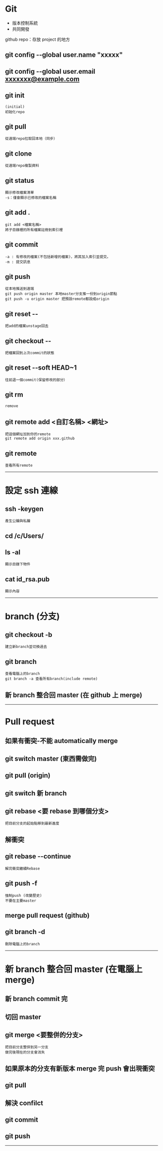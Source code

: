 # Git

- 版本控制系統
- 共同開發

github repo：存放 project 的地方

## git config --global user.name "xxxxx"

## git config --global user.email xxxxxxx@example.com

## git init

    (initial)
    初始化repo

## git pull

    從遠端repo拉取回本地（同步）

## git clone

    從遠端repo複製資料

## git status

    顯示修改檔案清單
    -s：僅會顯示已修改的檔案名稱

## git add .

    git add <檔案名稱>
    將子目錄裡的所有檔案註冊到索引裡

## git commit

    -a : 有修改的檔案(不包括新增的檔案)，將其加入索引並提交。
    -m : 提交訊息

## git push

    從本地推送到遠端
    git push origin master 本地master分支推一份到origin節點
    git push -u origin master 把預設remote都設成origin

## git reset -- <file name>

    把add的檔案unstage回去

## git checkout -- <file>

    把檔案回到上次commit的狀態

## git reset --soft HEAD~1

    往前退一個commit(保留修改的部分）

## git rm

    remove

## git remote add <自訂名稱> <網址>

    把這個網址加到你的remote
    git remote add origin xxx.github

## git remote

    查看所有remote

---

# 設定 ssh 連線

## ssh -keygen

    產生公鑰與私鑰

## cd /c/Users/

## ls -al

    顯示目錄下物件

## cat id_rsa.pub

    顯示內容

---

# branch (分支)

## git checkout -b <branch name>

    建立新branch並切換過去

## git branch

    查看電腦上的branch
    git branch -a 查看所有branch(include remote)

## 新 branch 整合回 master (在 github 上 merge)

---

# Pull request

## 如果有衝突-不能 automatically merge

## git switch master (東西需做完)

## git pull (origin)

## git switch 新 branch

## git rebase <要 rebase 到哪個分支>

    把目前分支的起始點移到最新進度

## 解衝突

## git rebase --continue

    解完衝突繼續Rebase

## git push -f

    強制push (改變歷史)
    不要在主要master

## merge pull request (github)

## git branch -d <branch name>

    刪除電腦上的branch

---

# 新 branch 整合回 master (在電腦上 merge)

## 新 branch commit 完

## 切回 master

## git merge <要整併的分支>

    把目前分支整併到另一分支
    做完後現在的分支會消失

## 如果原本的分支有新版本 merge 完 push 會出現衝突

## git pull

## 解決 confilct

## git commit

## git push

---
